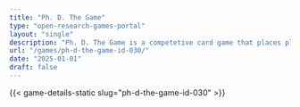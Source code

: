 ```yaml
---
title: "Ph. D. The Game"
type: "open-research-games-portal"
layout: "single"
description: "Ph. D. The Game is a competetive card game that places players in a graduate school research lab. You draw, play, and discard cards, such as \"Your PI Lost Fu..."
url: "/games/ph-d-the-game-id-030/"
date: "2025-01-01"
draft: false
---
```


{{< game-details-static slug="ph-d-the-game-id-030" >}}
